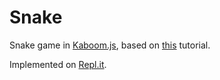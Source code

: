 # Snake
Snake game in [Kaboom.js](https://kaboomjs.com/), based on [this](https://docs.replit.com/tutorials/21-build-snake-with-kaboom) tutorial.

Implemented on [Repl.it](https://replit.com/@jeremymiller5/snake-kaboom).
